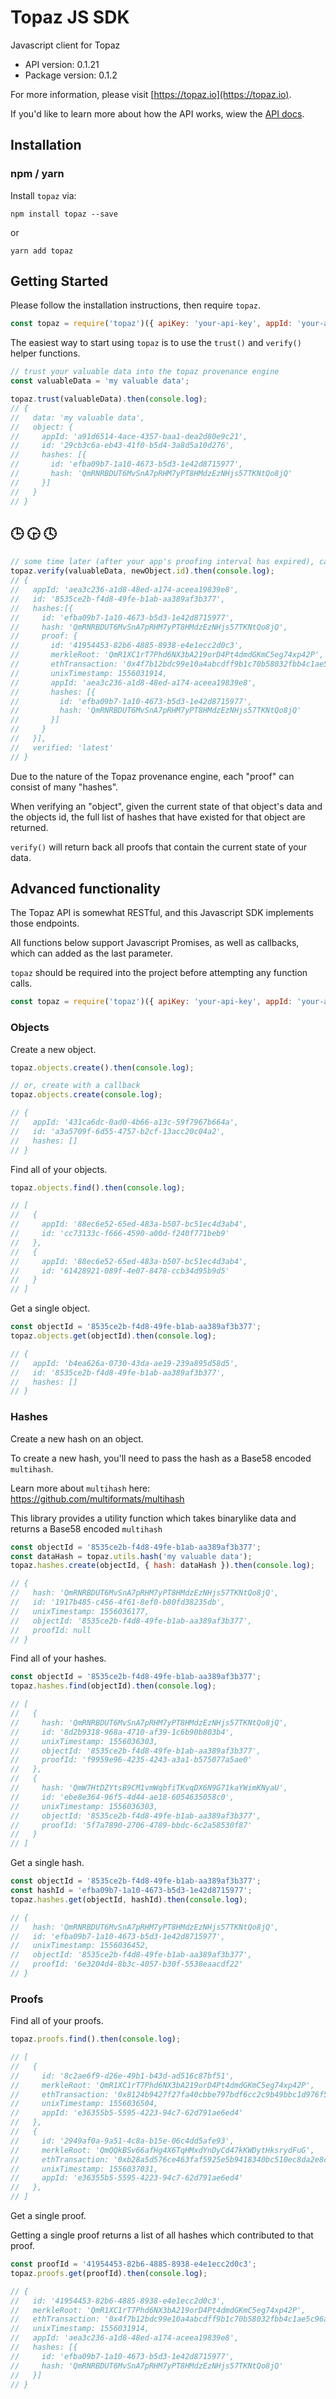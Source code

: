 # Topaz JS SDK

Javascript client for Topaz

- API version: 0.1.21
- Package version: 0.1.2

For more information, please visit [https://topaz.io](https://topaz.io).

If you'd like to learn more about how the API works, wiew the [API docs](https://topaz.docs.stoplight.io).

## Installation

### npm / yarn

Install `topaz` via:

```shell
npm install topaz --save
```

or

```shell
yarn add topaz
```

## Getting Started

Please follow the installation instructions, then require `topaz`.

```javascript
const topaz = require('topaz')({ apiKey: 'your-api-key', appId: 'your-app-id' })
```

The easiest way to start using `topaz` is to use the `trust()` and `verify()` helper functions.

```javascript
// trust your valuable data into the topaz provenance engine
const valuableData = 'my valuable data';

topaz.trust(valuableData).then(console.log);
// {
//   data: 'my valuable data',
//   object: {
//     appId: 'a91d6514-4ace-4357-baa1-dea2d80e9c21',
//     id: '29cb3c6a-eb43-41f0-b5d4-3a8d5a10d276',
//     hashes: [{
//       id: 'efba09b7-1a10-4673-b5d3-1e42d8715977',
//       hash: 'QmRNRBDUT6MvSnA7pRHM7yPT8HMdzEzNHjs57TKNtQo8jQ'
//     }]
//   }
// }
```

## 🕒 🕞 🕓

```javascript
// some time later (after your app's proofing interval has expired), call verify() to get a proof that your data existed at a point in time
topaz.verify(valuableData, newObject.id).then(console.log);
// {
//   appId: 'aea3c236-a1d8-48ed-a174-aceea19839e8',
//   id: '8535ce2b-f4d8-49fe-b1ab-aa389af3b377',
//   hashes:[{
//     id: 'efba09b7-1a10-4673-b5d3-1e42d8715977',
//     hash: 'QmRNRBDUT6MvSnA7pRHM7yPT8HMdzEzNHjs57TKNtQo8jQ',
//     proof: {
//       id: '41954453-82b6-4885-8938-e4e1ecc2d0c3',
//       merkleRoot: 'QmR1XC1rT7Phd6NX3bA219orD4Pt4dmdGKmC5eg74xp42P',
//       ethTransaction: '0x4f7b12bdc99e10a4abcdff9b1c70b58032fbb4c1ae5c96a1e43e7a63e0123a5b',
//       unixTimestamp: 1556031914,
//       appId: 'aea3c236-a1d8-48ed-a174-aceea19839e8',
//       hashes: [{
//         id: 'efba09b7-1a10-4673-b5d3-1e42d8715977',
//         hash: 'QmRNRBDUT6MvSnA7pRHM7yPT8HMdzEzNHjs57TKNtQo8jQ'
//       }]
//     }
//   }],
//   verified: 'latest'
// }
```

Due to the nature of the Topaz provenance engine, each "proof" can consist of many "hashes".

When verifying an "object", given the current state of that object's data and the objects id, the full list of hashes that have existed for that object are returned.

`verify()` will return back all proofs that contain the current state of your data.

## Advanced functionality

The Topaz API is somewhat RESTful, and this Javascript SDK implements those endpoints.

All functions below support Javascript Promises, as well as callbacks, which can added as the last parameter.

`topaz` should be required into the project before attempting any function calls.

```javascript
const topaz = require('topaz')({ apiKey: 'your-api-key', appId: 'your-app-id' });
```

### Objects

Create a new object.

```javascript
topaz.objects.create().then(console.log);

// or, create with a callback
topaz.objects.create(console.log);

// {
//   appId: '431ca6dc-0ad0-4b66-a13c-59f7967b664a',
//   id: 'a3a5709f-6d55-4757-b2cf-13acc20c04a2',
//   hashes: []
// }
```

Find all of your objects.

```javascript
topaz.objects.find().then(console.log);

// [
//   {
//     appId: '88ec6e52-65ed-483a-b507-bc51ec4d3ab4',
//     id: 'cc73133c-f666-4590-a00d-f240f771beb9'
//   },
//   {
//     appId: '88ec6e52-65ed-483a-b507-bc51ec4d3ab4',
//     id: '61428921-089f-4e07-8478-ccb34d95b9d5'
//   }
// ]
```

Get a single object.

```javascript
const objectId = '8535ce2b-f4d8-49fe-b1ab-aa389af3b377';
topaz.objects.get(objectId).then(console.log);

// {
//   appId: 'b4ea626a-0730-43da-ae19-239a895d58d5',
//   id: '8535ce2b-f4d8-49fe-b1ab-aa389af3b377',
//   hashes: []
// }
```

### Hashes

Create a new hash on an object.

To create a new hash, you'll need to pass the hash as a Base58 encoded `multihash`.

Learn more about `multihash` here: https://github.com/multiformats/multihash

This library provides a utility function which takes binarylike data and returns a Base58 encoded `multihash`

```javascript
const objectId = '8535ce2b-f4d8-49fe-b1ab-aa389af3b377';
const dataHash = topaz.utils.hash('my valuable data');
topaz.hashes.create(objectId, { hash: dataHash }).then(console.log);

// {
//   hash: 'QmRNRBDUT6MvSnA7pRHM7yPT8HMdzEzNHjs57TKNtQo8jQ',
//   id: '1917b485-c456-4f61-8ef0-b80fd38235db',
//   unixTimestamp: 1556036177,
//   objectId: '8535ce2b-f4d8-49fe-b1ab-aa389af3b377',
//   proofId: null
// }
```

Find all of your hashes.

```javascript
const objectId = '8535ce2b-f4d8-49fe-b1ab-aa389af3b377';
topaz.hashes.find(objectId).then(console.log);

// [
//   {
//     hash: 'QmRNRBDUT6MvSnA7pRHM7yPT8HMdzEzNHjs57TKNtQo8jQ',
//     id: '8d2b9318-968a-4710-af39-1c6b90b803b4',
//     unixTimestamp: 1556036303,
//     objectId: '8535ce2b-f4d8-49fe-b1ab-aa389af3b377',
//     proofId: 'f9959e96-4235-4243-a3a1-b575077a5ae0'
//   },
//   {
//     hash: 'QmW7HtDZYtsB9CM1vmWqbfiTKvqDX6N9G71kaYWimKNyaU',
//     id: 'ebe8e364-96f5-4d44-ae18-6054635058c0',
//     unixTimestamp: 1556036303,
//     objectId: '8535ce2b-f4d8-49fe-b1ab-aa389af3b377',
//     proofId: '5f7a7890-2706-4789-bbdc-6c2a58530f87'
//   }
// ]
```

Get a single hash.

```javascript
const objectId = '8535ce2b-f4d8-49fe-b1ab-aa389af3b377';
const hashId = 'efba09b7-1a10-4673-b5d3-1e42d8715977';
topaz.hashes.get(objectId, hashId).then(console.log);

// {
//   hash: 'QmRNRBDUT6MvSnA7pRHM7yPT8HMdzEzNHjs57TKNtQo8jQ',
//   id: 'efba09b7-1a10-4673-b5d3-1e42d8715977',
//   unixTimestamp: 1556036452,
//   objectId: '8535ce2b-f4d8-49fe-b1ab-aa389af3b377',
//   proofId: '6e3204d4-8b3c-4057-b30f-5538eaacdf22'
// }
```

### Proofs

Find all of your proofs.

```javascript
topaz.proofs.find().then(console.log);

// [
//   {
//     id: '8c2ae6f9-d26e-49b1-b43d-ad516c87bf51',
//     merkleRoot: 'QmR1XC1rT7Phd6NX3bA219orD4Pt4dmdGKmC5eg74xp42P',
//     ethTransaction: '0x8124b9427f27fa40cbbe797bdf6cc2c9b49bbc1d976f521fff142576fb86728c',
//     unixTimestamp: 1556036504,
//     appId: 'e36355b5-5595-4223-94c7-62d791ae6ed4'
//   },
//   {
//     id: '2949af0a-9a51-4c8a-b15e-06c4dd5afe93',
//     merkleRoot: 'QmQQkBSv66afHg4X6TqHMxdYnDyCd47kKWDytHksrydFuG',
//     ethTransaction: '0xb28a5d576ce463faf5925e5b9418340bc510ec8da2e8cd3137640960c0a82bd4',
//     unixTimestamp: 1556037031,
//     appId: 'e36355b5-5595-4223-94c7-62d791ae6ed4'
//   },
// ]
```

Get a single proof.

Getting a single proof returns a list of all hashes which contributed to that proof.

```javascript
const proofId = '41954453-82b6-4885-8938-e4e1ecc2d0c3';
topaz.proofs.get(proofId).then(console.log);

// {
//   id: '41954453-82b6-4885-8938-e4e1ecc2d0c3',
//   merkleRoot: 'QmR1XC1rT7Phd6NX3bA219orD4Pt4dmdGKmC5eg74xp42P',
//   ethTransaction: '0x4f7b12bdc99e10a4abcdff9b1c70b58032fbb4c1ae5c96a1e43e7a63e0123a5b',
//   unixTimestamp: 1556031914,
//   appId: 'aea3c236-a1d8-48ed-a174-aceea19839e8',
//   hashes: [{
//     id: 'efba09b7-1a10-4673-b5d3-1e42d8715977',
//     hash: 'QmRNRBDUT6MvSnA7pRHM7yPT8HMdzEzNHjs57TKNtQo8jQ'
//   }]
// }
```
